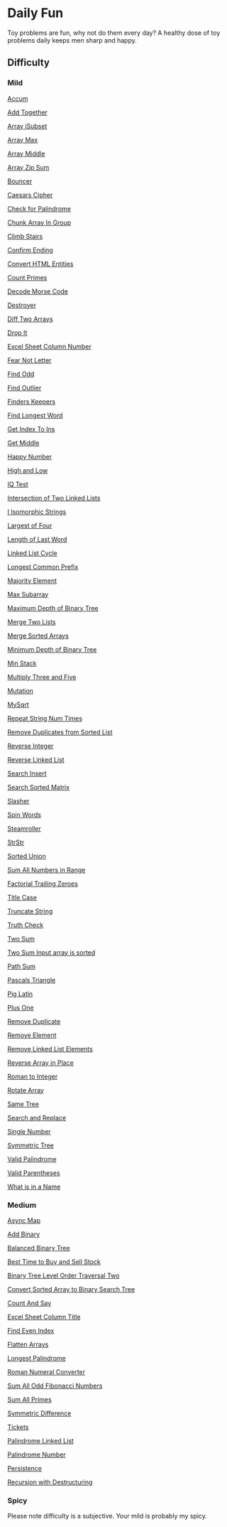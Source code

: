<h1>Daily Fun</h1>
Toy problems are fun, why not do them every day?
A healthy dose of toy problems daily keeps men sharp and happy.

<h2>Difficulty</h2>

<h3>Mild</h3>
<p><a href="/Accum.js" target="_blank">Accum</a></p>
<p><a href="/Add_Together.js" target="_blank">Add Together</a></p>
<p><a href="/Array_isSubset.js" target="_blank">Array iSubset</a></p>
<p><a href="/Array_Max.js" target="_blank">Array Max</a></p>
<p><a href="/Array_Middle.js" target="_blank">Array Middle</a></p>
<p><a href="/Array_Zip_Sum.js" target="_blank">Array Zip Sum</a></p>
<p><a href="/Bouncer.js" target="_blank">Bouncer</a></p>
<p><a href="/Caesars_Cipher.js" target="_blank">Caesars Cipher</a></p>
<p><a href="/Check_for_Palindromes.js" target="_blank">Check for Palindrome</a><p>
<p><a href="/Chunk_Array_In_Group.js" target="_blank">Chunk Array In Group</a><p>
<p><a href="/Climb_Stairs.js" target="_blank">Climb Stairs</a><p>
<p><a href="/Confirm_Ending.js" target="_blank">Confirm Ending</a></p>
<p><a href="/Convert_HTML_Entities.js" target="_blank">Convert HTML Entities</a></p>
<p><a href="/Count_Primes.js" target="_blank">Count Primes</a></p>
<p><a href="/Decode_Morse_Code.js" target="_blank">Decode Morse Code</a></p>
<p><a href="/Destroyer.js" target="_blank">Destroyer</a></p>
<p><a href="/Diff_Two_Arrays.js" target="_blank">Diff Two Arrays</a></p>
<p><a href="/Drop_It.js" target="_blank">Drop It</a></p>
<p><a href="/Excel_Sheet_Column_Number.js" target="_blank">Excel Sheet Column Number</a></p>
<p><a href="/Fear_Not_Letter.js" target="_blank">Fear Not Letter</a></p>
<p><a href="/Find_Odd.js" target="_blank">Find Odd</a></p>
<p><a href="/Find_Outlier.js" target="_blank">Find Outlier</a></p>
<p><a href="/Finders_Keepers.js" target="_blank">Finders Keepers</a></p>
<p><a href="/Find_Longest_Word.js" target="_blank">Find Longest Word</a></p>
<p><a href="/Get_Index_To_Ins.js" target="_blank">Get Index To Ins </a></p>
<p><a href="/Get_Middle.js" target="_blank">Get Middle</a></p>
<p><a href="/Happy_Number.js" target="_blank">Happy Number</a></p>
<p><a href="/High_and_Low.js" target="_blank">High and Low</a></p>
<p><a href="/IQ_Test.js" target="_blank">IQ Test</a></p>
<p><a href="/Intersection_of_Two_Linked_Lists.js" target="_blank">Intersection of Two Linked Lists</a></p>
<p><a href="/Isomorphic_Strings.js" target="_blank">I Isomorphic Strings</a></p>
<p><a href="/Largest_of_Four.js" target="_blank">Largest of Four</a></p>
<p><a href="/Length_of_Last_Word.js" target="_blank">Length of Last Word</a></p>
<p><a href="/Linked_List_Cycle.js" target="_blank">Linked List Cycle</a></p>
<p><a href="/Longest_Common_Prefix.js" target="_blank">Longest Common Prefix</a></p>
<p><a href="/Majority_Element.js" target="_blank">Majority Element</a></p>
<p><a href="/Max_Subarray.js" target="_blank">Max Subarray</a></p>
<p><a href="/Maximum_Depth_of_Binary_Tree.js" target="_blank">Maximum Depth of Binary Tree</a></p>
<p><a href="/Merge_Two_Lists.js" target="_blank">Merge Two Lists</a></p>
<p><a href="/Merge_Sorted_Arrays.js" target="_blank">Merge Sorted Arrays</a></p>
<p><a href="/Minimum_Depth_of_Binary_Tree.js" target="_blank">Minimum Depth of Binary Tree</a></p>
<p><a href="/Min_Stack.js" target="_blank">Min Stack</a></p>
<p><a href="/Multiply_Three_and_Five.js" target="_blank">Multiply Three and Five</a></p>
<p><a href="/Mutation.js" target="_blank">Mutation</a></p>
<p><a href="/MySqrt.js" target="_blank">MySqrt</a></p>
<p><a href="/Repeat_String_Num_Times.js" target="_blank">Repeat String Num Times</a></p>
<p><a href="/Remove_Duplicates_from_Sorted_List.js" target="_blank">Remove Duplicates from Sorted List</a></p>
<p><a href="/Reverse_Integer.js" target="_blank">Reverse Integer</a></p>
<p><a href="/Reverse_Linked_List.js" target="_blank">Reverse Linked List</a></p>
<p><a href="/Search_Insert.js" target="_blank">Search Insert</a></p>
<p><a href="/Search_Sorted_Matrix.js" target="_blank">Search Sorted Matrix</a></p>
<p><a href="/Slasher.js" target="_blank">Slasher</a></p>
<p><a href="/Spin_Words.js" target="_blank">Spin Words</a></p>
<p><a href="/Steamroller.js" target="_blank">Steamroller</a></p>
<p><a href="/StrStr.js" target="_blank">StrStr</a></p>
<p><a href="/Sorted_Union.js" target="_blank">Sorted Union</a></p>
<p><a href="/Sum_All_Numbers_in_Range.js" target="_blank">Sum All Numbers in Range</a></p>
<p><a href="/Factorial_Trailing_Zeroes.js" target="_blank">Factorial Trailing Zeroes</a></p>
<p><a href="/Title_Case.js" target="_blank">Title Case</a></p>
<p><a href="/Truncate_String.js" target="_blank">Truncate String</a></p>
<p><a href="/Truth_Check.js" target="_blank">Truth Check</a></p>
<p><a href="/Two_Sum.js" target="_blank">Two Sum</a></p>
<p><a href="/Two_Sum_Input_array_is_sorted.js" target="_blank">Two Sum Input array is sorted</a></p>
<p><a href="/Path_Sum.js" target="_blank">Path Sum</a></p>
<p><a href="/Pascals_Triangle.js" target="_blank">Pascals Triangle</a></p>
<p><a href="/Pig_Latin.js" target="_blank">Pig Latin</a></p>
<p><a href="/Plus_One.js" target="_blank">Plus One</a></p>
<p><a href="/Remove_Duplicate.js" target="_blank">Remove Duplicate</a></p>
<p><a href="/Remove_Element.js" target="_blank">Remove Element</a></p>
<p><a href="/Remove_Linked_List_Elements.js" target="_blank">Remove Linked List Elements</a></p>
<p><a href="/Reverse_Array_in_Place.js" target="_blank">Reverse Array in Place</a></p>
<p><a href="/Roman_to_Integer.js" target="_blank">Roman to Integer</a></p>
<p><a href="/Rotate_Array.js" target="_blank">Rotate Array</a></p>
<p><a href="/Same_Tree.js" target="_blank">Same Tree</a></p>
<p><a href="/Search_and_Replace.js" target="_blank">Search and Replace</a></p>
<p><a href="/Single_Number.js" target="_blank">Single Number</a></p>
<p><a href="/Symmetric_Tree.js" target="_blank">Symmetric Tree</a></p>
<p><a href="/Valid_Palindrome.js" target="_blank">Valid Palindrome</a></p>
<p><a href="/Valid_Parentheses.js" target="_blank">Valid Parentheses</a></p>
<p><a href="/What_is_in_a_Name.js" target="_blank">What is in a Name</a></p>

<h3>Medium</h3>
<p><a href="/Async_Map.js" target="_blank">Async Map</a></p>
<p><a href="/Add_Binary.js" target="_blank">Add Binary</a></p>
<p><a href="/Balanced_Binary_Tree.js" target="_blank">Balanced Binary Tree</a></p>
<p><a href="/Best_Time_to_Buy_and_Sell_Stock.js" target="_blank">Best Time to Buy and Sell Stock</a></p>
<p><a href="/Binary_Tree_Level_Order_Traversal_Two.js" target="_blank">Binary Tree Level Order Traversal Two</a></p>
<p><a href="/Convert_Sorted_Array_to_Binary_Search_Tree
.js" target="_blank">Convert Sorted Array to Binary Search Tree
</a></p>
<p><a href="/Count_And_Say.js" target="_blank">Count And Say</a></p>
<p><a href="/Excel_Sheet_Column_Title.js" target="_blank">Excel Sheet Column Title</a></p>
<p><a href="/Find_Even_Index.js" target="_blank">Find Even Index</a></p>
<p><a href="/Flatten_Arrays.js" target="_blank">Flatten Arrays</a></p>
<p><a href="/Longest_Palindrome.js" target="_blank">Longest Palindrome</a></p>
<p><a href="/Roman_Numeral_Converter.js" target="_blank">Roman Numeral Converter</a></p>
<p><a href="/Sum_All_Odd_Fibonacci_Numbers.js" target="_blank">Sum All Odd Fibonacci Numbers</a></p>
<p><a href="/Sum_All_Primes.js" target="_blank">Sum All Primes</a></p>
<p><a href="/Symmetric_Difference.js" target="_blank">Symmetric Difference</a></p>
<p><a href="/Tickets.js" target="_blank">Tickets</a></p>
<p><a href="/Palindrome_Linked_List.js" target="_blank">Palindrome Linked List</a></p>
<p><a href="/Palindrome_Number.js" target="_blank">Palindrome Number</a></p>
<p><a href="/Persistence.js" target="_blank">Persistence</a></p>
<p><a href="/Recursion_with_Destructuring.js" target="_blank">Recursion with Destructuring</a></p>

<h3>Spicy</h3>

Please note difficulty is a subjective. Your mild is probably my spicy.
